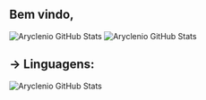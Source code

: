 ## Bem vindo, 

![Aryclenio GitHub Stats](https://github-readme-stats.vercel.app/api?username=EdsonAugusto&show_icons=true&theme=blue-green)
![Aryclenio GitHub Stats](https://github-readme-stats.vercel.app/api/top-langs/?username=EdsonAugusto&theme=blue-green)


## → Linguagens:
![Aryclenio GitHub Stats](<img height= "20"src= "https://img.shields.io/badge/Java-ED8B00?style=for-the-badge&logo=java&logoColor=white">)
<!--
**EdsonAugusto/EdsonAugusto** is a ✨ _special_ ✨ repository because its `README.md` (this file) appears on your GitHub profile.

Here are some ideas to get you started:

- 🔭 I’m currently working on ...
- 🌱 I’m currently learning ...
- 👯 I’m looking to collaborate on ...
- 🤔 I’m looking for help with ...
- 💬 Ask me about ...
- 📫 How to reach me: ...
- 😄 Pronouns: ...
- ⚡ Fun fact: ...
-->
